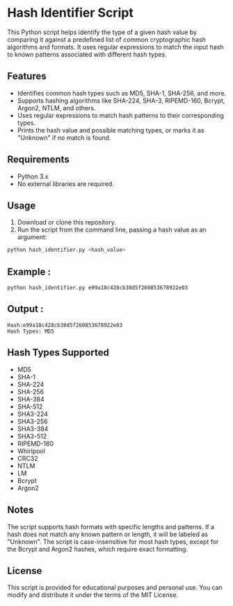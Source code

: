 # Hash Identifier Script

This Python script helps identify the type of a given hash value by comparing it against a predefined list of common cryptographic hash algorithms and formats. It uses regular expressions to match the input hash to known patterns associated with different hash types.

## Features
- Identifies common hash types such as MD5, SHA-1, SHA-256, and more.
- Supports hashing algorithms like SHA-224, SHA-3, RIPEMD-160, Bcrypt, Argon2, NTLM, and others.
- Uses regular expressions to match hash patterns to their corresponding types.
- Prints the hash value and possible matching types, or marks it as "Unknown" if no match is found.

## Requirements
- Python 3.x
- No external libraries are required.

## Usage
1. Download or clone this repository.
2. Run the script from the command line, passing a hash value as an argument:

```bash
python hash_identifier.py <hash_value>
```
 
## Example :
```
python hash_identifier.py e99a18c428cb38d5f260853678922e03
```

## Output :
```
Hash:e99a18c428cb38d5f260853678922e03
Hash Types: MD5
```




## Hash Types Supported
- MD5
- SHA-1
- SHA-224
- SHA-256
- SHA-384
- SHA-512
- SHA3-224
- SHA3-256
- SHA3-384
- SHA3-512
- RIPEMD-160
- Whirlpool
- CRC32
- NTLM
- LM
- Bcrypt
- Argon2
## Notes
The script supports hash formats with specific lengths and patterns. If a hash does not match any known pattern or length, it will be labeled as "Unknown".
The script is case-insensitive for most hash types, except for the Bcrypt and Argon2 hashes, which require exact formatting.
## License
This script is provided for educational purposes and personal use. You can modify and distribute it under the terms of the MIT License.

